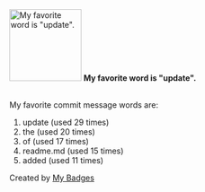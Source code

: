 <img src="https://my-badges.github.io/my-badges/favorite-word.png" alt="My favorite word is &quot;update&quot;." title="My favorite word is &quot;update&quot;." width="128">
<strong>My favorite word is &quot;update&quot;.</strong>
<br><br>

My favorite commit message words are:

1. update (used 29 times)
2. the (used 20 times)
3. of (used 17 times)
4. readme.md (used 15 times)
5. added (used 11 times)


Created by <a href="https://github.com/my-badges/my-badges">My Badges</a>